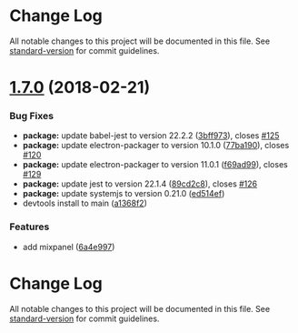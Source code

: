 # Change Log

All notable changes to this project will be documented in this file. See [standard-version](https://github.com/conventional-changelog/standard-version) for commit guidelines.

<a name="1.7.0"></a>
# [1.7.0](https://github.com/adamweeks/gifbar/compare/v1.6.0...v1.7.0) (2018-02-21)


### Bug Fixes

* **package:** update babel-jest to version 22.2.2 ([3bff973](https://github.com/adamweeks/gifbar/commit/3bff973)), closes [#125](https://github.com/adamweeks/gifbar/issues/125)
* **package:** update electron-packager to version 10.1.0 ([77ba190](https://github.com/adamweeks/gifbar/commit/77ba190)), closes [#120](https://github.com/adamweeks/gifbar/issues/120)
* **package:** update electron-packager to version 11.0.1 ([f69ad99](https://github.com/adamweeks/gifbar/commit/f69ad99)), closes [#129](https://github.com/adamweeks/gifbar/issues/129)
* **package:** update jest to version 22.1.4 ([89cd2c8](https://github.com/adamweeks/gifbar/commit/89cd2c8)), closes [#126](https://github.com/adamweeks/gifbar/issues/126)
* **package:** update systemjs to version 0.21.0 ([ed514ef](https://github.com/adamweeks/gifbar/commit/ed514ef))
* devtools install to main ([a1368f2](https://github.com/adamweeks/gifbar/commit/a1368f2))


### Features

* add mixpanel ([6a4e997](https://github.com/adamweeks/gifbar/commit/6a4e997))



# Change Log

All notable changes to this project will be documented in this file. See [standard-version](https://github.com/conventional-changelog/standard-version) for commit guidelines.
